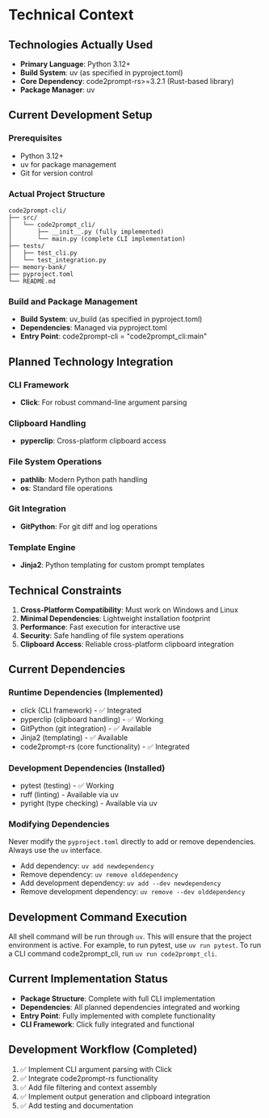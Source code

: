# Technical Context

## Technologies Actually Used
- **Primary Language**: Python 3.12+
- **Build System**: uv (as specified in pyproject.toml)
- **Core Dependency**: code2prompt-rs>=3.2.1 (Rust-based library)
- **Package Manager**: uv

## Current Development Setup
### Prerequisites
- Python 3.12+
- uv for package management
- Git for version control

### Actual Project Structure
```
code2prompt-cli/
├── src/
│   └── code2prompt_cli/
│       ├── __init__.py (fully implemented)
│       └── main.py (complete CLI implementation)
├── tests/
│   ├── test_cli.py
│   └── test_integration.py
├── memory-bank/
├── pyproject.toml
└── README.md
```

### Build and Package Management
- **Build System**: uv_build (as specified in pyproject.toml)
- **Dependencies**: Managed via pyproject.toml
- **Entry Point**: code2prompt-cli = "code2prompt_cli:main"

## Planned Technology Integration
### CLI Framework
- **Click**: For robust command-line argument parsing

### Clipboard Handling  
- **pyperclip**: Cross-platform clipboard access

### File System Operations
- **pathlib**: Modern Python path handling
- **os**: Standard file operations

### Git Integration
- **GitPython**: For git diff and log operations

### Template Engine
- **Jinja2**: Python templating for custom prompt templates

## Technical Constraints
1. **Cross-Platform Compatibility**: Must work on Windows and Linux
2. **Minimal Dependencies**: Lightweight installation footprint
3. **Performance**: Fast execution for interactive use
4. **Security**: Safe handling of file system operations
5. **Clipboard Access**: Reliable cross-platform clipboard integration

## Current Dependencies
### Runtime Dependencies (Implemented)
- click (CLI framework) - ✅ Integrated
- pyperclip (clipboard handling) - ✅ Working
- GitPython (git integration) - ✅ Available
- Jinja2 (templating) - ✅ Available
- code2prompt-rs (core functionality) - ✅ Integrated

### Development Dependencies (Installed)
- pytest (testing) - ✅ Working
- ruff (linting) - Available via uv
- pyright (type checking) - Available via uv

### Modifying Dependencies

Never modify the `pyproject.toml` directly to add or remove dependencies. Always use the `uv` interface.
- Add dependency: `uv add newdependency`
- Remove dependency: `uv remove olddependency`
- Add development dependency: `uv add --dev newdependency`
- Remove development dependency: `uv remove --dev olddependency`

## Development Command Execution

All shell command will be run through `uv`. This will ensure that the project environment is active. For example, to run pytest, use `uv run pytest`. To run a CLI command code2prompt_cli, run `uv run code2prompt_cli`.

## Current Implementation Status
- **Package Structure**: Complete with full CLI implementation
- **Dependencies**: All planned dependencies integrated and working
- **Entry Point**: Fully implemented with complete functionality
- **CLI Framework**: Click fully integrated and functional

## Development Workflow (Completed)
1. ✅ Implement CLI argument parsing with Click
2. ✅ Integrate code2prompt-rs functionality
3. ✅ Add file filtering and context assembly
4. ✅ Implement output generation and clipboard integration
5. ✅ Add testing and documentation
